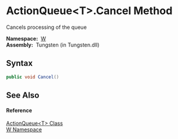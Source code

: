 ActionQueue&lt;T>.Cancel Method
===============================
   Cancels processing of the queue

  **Namespace:**  [W][1]  
  **Assembly:**  Tungsten (in Tungsten.dll)

Syntax
------

```csharp
public void Cancel()
```


See Also
--------

#### Reference
[ActionQueue&lt;T> Class][2]  
[W Namespace][1]  

[1]: ../README.md
[2]: README.md